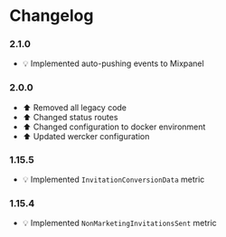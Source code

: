 # Changelog

### 2.1.0
- :bulb: Implemented auto-pushing events to Mixpanel

### 2.0.0
- :arrow_up: Removed all legacy code
- :arrow_up: Changed status routes
- :arrow_up: Changed configuration to docker environment
- :arrow_up: Updated wercker configuration

### 1.15.5
- :bulb: Implemented `InvitationConversionData` metric

### 1.15.4
- :bulb: Implemented `NonMarketingInvitationsSent` metric
